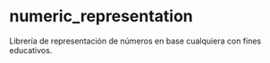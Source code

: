 numeric_representation
======================

Librería de representación de números en base cualquiera con fines educativos.
